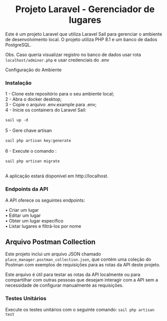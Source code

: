 <h1 align="center">Projeto Laravel - Gerenciador de lugares</h1>

Este é um projeto Laravel que utiliza Laravel Sail para gerenciar o ambiente de desenvolvimento local. O projeto utiliza PHP 8.1 e um banco de dados PostgreSQL.

Obs. Caso queria visualizar registro no banco de dados usar rota `localhost/adminer.php` e usar credenciais do .env

Configuração do Ambiente

### Instalação

1 - Clone este repositório para o seu ambiente local; <br>
2 - Abra o docker desktop;<br>
3 - Copie o arquivo .env.example para .env;<br>
4 - Inicie os containers do Laravel Sail:<br>
<br>`sail up -d`<br><br>
5 - Gere chave artisan <br>
<br>`sail php artisan key:generate`<br><br>
6 - Execute o comando :<br>
<br>`sail php artisan migrate` <br><br>

A aplicação estará disponível em http://localhost.

### Endpoints da API
A API oferece os seguintes endpoints:

• Criar um lugar<br>
• Editar um lugar<br>
• Obter um lugar específico<br>
• Listar lugares e filtrá-los por nome<br>

## Arquivo Postman Collection

Este projeto inclui um arquivo JSON chamado `place_manager.postman_collection.json`, que contém uma coleção do Postman com exemplos de requisições para as rotas da API deste projeto.

Este arquivo é útil para testar as rotas da API localmente ou para compartilhar com outras pessoas que desejam interagir com a API sem a necessidade de configurar manualmente as requisições.

### Testes Unitários

Execute os testes unitários com o seguinte comando:
`sail php artisan test`
